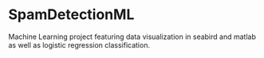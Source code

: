# SpamDetectionML
Machine Learning project featuring data visualization in seabird and matlab as well as logistic regression classification. 
